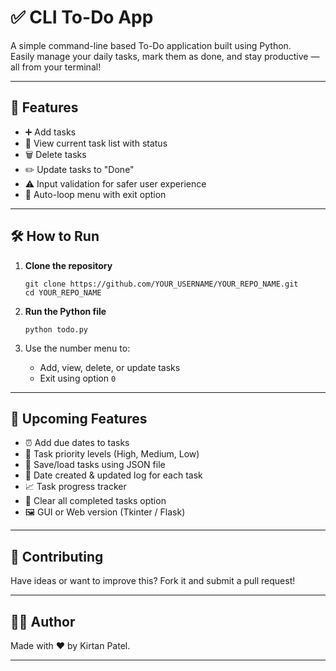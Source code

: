 # ✅ CLI To-Do App

A simple command-line based To-Do application built using Python.  
Easily manage your daily tasks, mark them as done, and stay productive — all from your terminal!

---

## 🚀 Features

- ➕ Add tasks
- 👀 View current task list with status
- 🗑️ Delete tasks
- ✏️ Update tasks to "Done"
- ⚠️ Input validation for safer user experience
- 🧠 Auto-loop menu with exit option

---

## 🛠 How to Run

1. **Clone the repository**
   ```
   git clone https://github.com/YOUR_USERNAME/YOUR_REPO_NAME.git
   cd YOUR_REPO_NAME
   ```

2. **Run the Python file**
   ```
   python todo.py
   ```

3. Use the number menu to:
   - Add, view, delete, or update tasks
   - Exit using option `0`

---

## 🌟 Upcoming Features

- ⏰ Add due dates to tasks
- 📌 Task priority levels (High, Medium, Low)
- 💾 Save/load tasks using JSON file
- 📅 Date created & updated log for each task
- 📈 Task progress tracker
- 🧼 Clear all completed tasks option
- 🖼️ GUI or Web version (Tkinter / Flask)

---

## 🙌 Contributing

Have ideas or want to improve this? Fork it and submit a pull request!

---

## 👨‍💻 Author

Made with ❤️ by Kirtan Patel.

---
